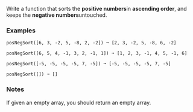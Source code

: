 Write a function that sorts the **positive numbers**in **ascending order**, and keeps the **negative numbers**untouched.


### Examples ###
    posNegSort([6, 3, -2, 5, -8, 2, -2]) ➞ [2, 3, -2, 5, -8, 6, -2]

    posNegSort([6, 5, 4, -1, 3, 2, -1, 1]) ➞ [1, 2, 3, -1, 4, 5, -1, 6]

    posNegSort([-5, -5, -5, -5, 7, -5]) ➞ [-5, -5, -5, -5, 7, -5]

    posNegSort([]) ➞ []


### Notes ###
If given an empty array, you should return an empty array.